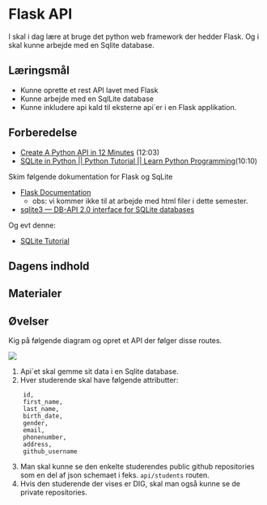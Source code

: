 # Flask API
I skal i dag lære at bruge det python web framework der hedder Flask. Og i skal kunne arbejde med en Sqlite database.
 
## Læringsmål
* Kunne oprette et rest API lavet med Flask
* Kunne arbejde med en SqlLite database
* Kunne inkludere api kald til eksterne api´er i en Flask applikation.

## Forberedelse
* [Create A Python API in 12 Minutes](https://www.youtube.com/watch?v=zsYIw6RXjfM) (12:03)
* [SQLite in Python || Python Tutorial || Learn Python Programming](https://www.youtube.com/watch?v=c8yHTlrs9EA)(10:10)

<!--
* [Python SQLite Tutorial: Build a Python project with a SQLite database](https://youtu.be/iXYeb2artTE?feature=shared&t=774)(23:00)
-->

Skim følgende dokumentation for Flask og SqLite

* [Flask Documentation](https://flask.palletsprojects.com/en/3.0.x/) 
    * obs: vi kommer ikke til at arbejde med html filer i dette semester.
* [sqlite3 — DB-API 2.0 interface for SQLite databases](https://docs.python.org/3/library/sqlite3.html)

Og evt denne:

* [SQLite Tutorial](https://www.w3resource.com/sqlite/)


## Dagens indhold



## Materialer


## Øvelser
Kig på følgende diagram og opret et API der følger disse routes.

![](_static/img/Hvad_er_et_API.png)

1. Api´et skal gemme sit data i en Sqlite database. 
2. Hver studerende skal have følgende attributter:

``` 
    id, 
    first_name, 
    last_name, 
    birth_date, 
    gender, 
    email, 
    phonenumber, 
    address, 
    github_username
``` 

3. Man skal kunne se den enkelte studerendes public github repositories som en del af json schemaet i feks. `api/students` routen. 
4. Hvis den studerende der vises er DIG, skal man også kunne se de private repositories.

